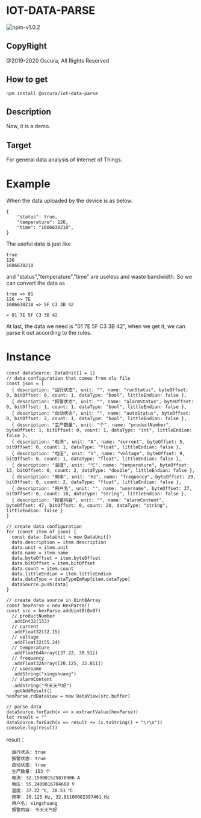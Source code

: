 # IOT-DATA-PARSE

![npm-v1.0.2](https://img.shields.io/badge/npm-v1.0.2-brightgreen)

## CopyRight

@2019-2020 Oscura, All Rights Reserved

## How to get

```
npm install @oscura/iot-data-parse
```

## Description

Now, it is a demo.

## Target

For general data analysis of Internet of Things.

# Example

When the data uploaded by the device is as below.

```
{
	"status": true,
	"temperature": 126,
	"time": "1606630210",
}
```

The useful data is just like

```
true
126
1606630210
```

and "status","temperature","time" are useless and waste bandwidth. So we can convert the data as

```
true => 01
126 => 7E
1606630210 => 5F C3 3B 42

= 01 7E 5F C3 3B 42
```

At last, the data we need is "01 7E 5F C3 3B 42", when we get it, we can parse it out according to the rules.

# Instance

```
const dataSource: DataUnit[] = []
// data configuration that comes from xls file
const json = [
  { description: "运行状态", unit: "", name: "runStatus", byteOffset: 0, bitOffset: 0, count: 1, dataType: "bool", littleEndian: false },
  { description: "报警状态", unit: "", name: "alarmStatus", byteOffset: 0, bitOffset: 1, count: 1, dataType: "bool", littleEndian: false },
  { description: "自动状态", unit: "", name: "autoStatus", byteOffset: 0, bitOffset: 2, count: 1, dataType: "bool", littleEndian: false },
  { description: "生产数量", unit: "个", name: "productNumber", byteOffset: 1, bitOffset: 0, count: 1, dataType: "int", littleEndian: false },
  { description: "电流", unit: "A", name: "current", byteOffset: 5, bitOffset: 0, count: 1, dataType: "float", littleEndian: false },
  { description: "电压", unit: "V", name: "voltage", byteOffset: 9, bitOffset: 0, count: 1, dataType: "float", littleEndian: false },
  { description: "温度", unit: "℃", name: "temperature", byteOffset: 13, bitOffset: 0, count: 2, dataType: "double", littleEndian: false },
  { description: "频率", unit: "Hz", name: "frequency", byteOffset: 29, bitOffset: 0, count: 2, dataType: "float", littleEndian: false },
  { description: "用户名", unit: "", name: "username", byteOffset: 37, bitOffset: 0, count: 10, dataType: "string", littleEndian: false },
  { description: "报警内容", unit: "", name: "alarmContent", byteOffset: 47, bitOffset: 0, count: 20, dataType: "string", littleEndian: false }
]

// create data configuration
for (const item of json) {
  const data: DataUnit = new DataUnit()
  data.description = item.description
  data.unit = item.unit
  data.name = item.name
  data.byteOffset = item.byteOffset
  data.bitOffset = item.bitOffset
  data.count = item.count
  data.littleEndian = item.littleEndian
  data.dataType = dataTypeEmMap[item.dataType]
  dataSource.push(data)
}

// create data source in Uint8Array
const hexParse = new HexParse()
const src = hexParse.addUint8(0x07)
  // productNumber
  .addInt32(153)
  // current
  .addFloat32(32.15)
  // voltage
  .addFloat32(55.24)
  // temperature
  .addFloat64Array([37.22, 38.51])
  // frequency
  .addFloat32Array([20.125, 32.811])
  // username
  .addString("xingshuang")
  // alarmContent
  .addString("今天天气好")
  .getAddResult()
hexParse.rdDataView = new DataView(src.buffer)

// parse data
dataSource.forEach(x => x.extractValue(hexParse))
let result = ""
dataSource.forEach(x => result += (x.toString() + "\r\n"))
console.log(result)
```

result：

```
  运行状态: true
  报警状态: true
  自动状态: true
  生产数量: 153 个
  电流: 32.150001525878906 A
  电压: 55.2400016784668 V
  温度: 37.22 ℃, 38.51 ℃
  频率: 20.125 Hz, 32.81100082397461 Hz
  用户名: xingshuang
  报警内容: 今天天气好
```
